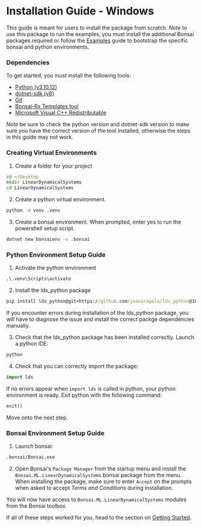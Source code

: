 # Installation Guide - Windows

This guide is meant for users to install the package from scratch. *Note* to use this package to run the examples, you must install the additional Bonsai packages required or follow the [Examples](../../../examples/README.md) guide to bootstrap the specific bonsai and python environments.

### Dependencies

To get started, you must install the following tools:

- [Python (v3.10.12)](https://www.python.org/downloads/)
- [dotnet-sdk (v8)](https://dotnet.microsoft.com/en-us/download)
- [Git](https://git-scm.com/downloads)
- [Bonsai-Rx Templates tool](https://www.nuget.org/packages/Bonsai.Templates)
- [Microsoft Visual C++ Redistributable](https://aka.ms/vs/16/release/vc_redist.x64.exe)

*Note* be sure to check the python version and dotnet-sdk version to make sure you have the correct version of the tool installed, otherwise the steps in this guide may not work.

### Creating Virtual Environments

1. Create a folder for your project

```cmd
cd ~/Desktop
mkdir LinearDynamicalSystems
cd LinearDynamicalSystems
```

2. Create a python virtual environment.

```cmd
python -m venv .venv
```

3. Create a bonsai environment. When prompted, enter yes to run the powershell setup script.

```cmd
dotnet new bonsaienv -o .bonsai
```

### Python Environment Setup Guide

1. Activate the python environment

```cmd
.\.venv\Scripts\activate
```

2. Install the lds_python package

```cmd
pip install lds_python@git+https://github.com/joacorapela/lds_python@168d4c05bb4b014998c7d3a2a57d143244a44bdd
```

If you encounter errors during installation of the lds_python package, you will have to diagnose the issue and install the correct packge dependencies manually.

3. Check that the lds_python package has been installed correctly. Launch a python IDE:

```cmd
python
```

4. Check that you can correctly import the package:

```python
import lds
```

If no errors appear when `import lds` is called in python, your python environment is ready. Exit python with the following command:

```python
exit()
```

Move onto the next step.

### Bonsai Environment Setup Guide

1. Launch bonsai:

```cmd
.bonsai/Bonsai.exe
```

2. Open Bonsai's `Package Manager` from the startup menu and install the `Bonsai.ML.LinearDynamicalSystems` bonsai package from the menu. When installing the package, make sure to enter `Accept` on the prompts when asked to accept *Terms and Conditions* during installation.

You will now have access to `Bonsai.ML.LinearDynamicalSystems` modules from the Bonsai toolbox.

If all of these steps worked for you, head to the section on [Getting Started](lds-getting-started.md).
